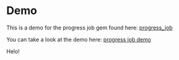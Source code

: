 # Demo

This is a demo for the progress job gem found here: [progress\_job](https://github.com/d4be4st/progress_job)

You can take a look at the demo here: [progress job demo](https://progress-job-demo.herokuapp.com/)

Helo!
